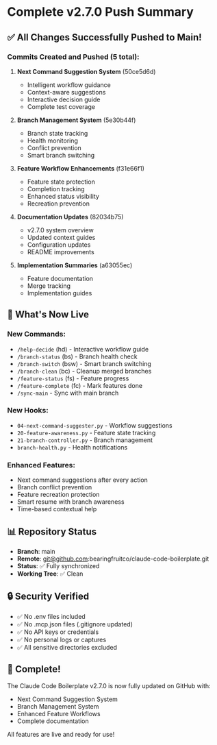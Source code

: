 # Complete v2.7.0 Push Summary

## ✅ All Changes Successfully Pushed to Main!

### Commits Created and Pushed (5 total):

1. **Next Command Suggestion System** (50ce5d6d)
   - Intelligent workflow guidance
   - Context-aware suggestions
   - Interactive decision guide
   - Complete test coverage

2. **Branch Management System** (5e30b44f)
   - Branch state tracking
   - Health monitoring
   - Conflict prevention
   - Smart branch switching

3. **Feature Workflow Enhancements** (f31e66f1)
   - Feature state protection
   - Completion tracking
   - Enhanced status visibility
   - Recreation prevention

4. **Documentation Updates** (82034b75)
   - v2.7.0 system overview
   - Updated context guides
   - Configuration updates
   - README improvements

5. **Implementation Summaries** (a63055ec)
   - Feature documentation
   - Merge tracking
   - Implementation guides

## 🚀 What's Now Live

### New Commands:
- `/help-decide` (hd) - Interactive workflow guide
- `/branch-status` (bs) - Branch health check
- `/branch-switch` (bsw) - Smart branch switching
- `/branch-clean` (bc) - Cleanup merged branches
- `/feature-status` (fs) - Feature progress
- `/feature-complete` (fc) - Mark features done
- `/sync-main` - Sync with main branch

### New Hooks:
- `04-next-command-suggester.py` - Workflow suggestions
- `20-feature-awareness.py` - Feature state tracking
- `21-branch-controller.py` - Branch management
- `branch-health.py` - Health notifications

### Enhanced Features:
- Next command suggestions after every action
- Branch conflict prevention
- Feature recreation protection
- Smart resume with branch awareness
- Time-based contextual help

## 📊 Repository Status

- **Branch**: main
- **Remote**: git@github.com:bearingfruitco/claude-code-boilerplate.git
- **Status**: ✅ Fully synchronized
- **Working Tree**: ✅ Clean

## 🔒 Security Verified

- ✅ No .env files included
- ✅ No .mcp.json files (.gitignore updated)
- ✅ No API keys or credentials
- ✅ No personal logs or captures
- ✅ All sensitive directories excluded

## 🎉 Complete!

The Claude Code Boilerplate v2.7.0 is now fully updated on GitHub with:
- Next Command Suggestion System
- Branch Management System
- Enhanced Feature Workflows
- Complete documentation

All features are live and ready for use!
